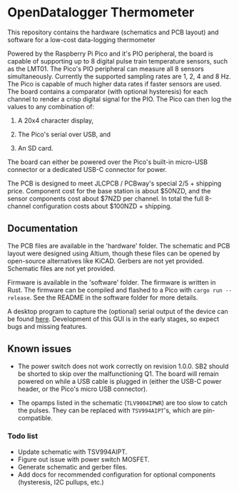 # OpenDatalogger Thermometer
This repository contains the hardware (schematics and PCB layout) and software for a low-cost data-logging thermometer

Powered by the Raspberry Pi Pico and it's PIO peripheral, the board is capable of supporting up to 8 digital pulse train temperature sensors, such as the LMT01. The Pico's PIO peripheral can measure all 8 sensors simultaneously. Currently the supported sampling rates are 1, 2, 4 and 8 Hz. The Pico is capable of much higher data rates if faster sensors are used.
The board contains a comparator (with optional hysteresis) for each channel to render a crisp digital signal for the PIO. The Pico can then log the values to any combination of:

1. A 20x4 character display,

2. The Pico's serial over USB, and

3. An SD card.

The board can either be powered over the Pico's built-in micro-USB connector or a dedicated USB-C connector for power.

The PCB is designed to meet JLCPCB / PCBway's special $2/$5 + shipping price. Component cost for the base station is about $50NZD, and the sensor components cost about $7NZD per channel. In total the full 8-channel configuration costs about $100NZD + shipping.

## Documentation

The PCB files are available in the 'hardware' folder. The schematic and PCB layout were designed using Altium, though these files can be opened by open-source alternatives like KiCAD.
Gerbers are not yet provided.
Schematic files are not yet provided.

Firmware is available in the 'software' folder. The firmware is written in Rust. The firmware can be compiled and flashed to a Pico with `cargo run --release`. See the README in the software folder for more details.

A desktop program to capture the (optional) serial output of the device can be found [here](https://github.com/JackDMatthews/datalogging_thermometer_gui). Development of this GUI is in the early stages, so expect bugs and missing features.

## Known issues

- The power switch does not work correctly on revision 1.0.0. SB2 should be shorted to skip over the malfunctioning Q1. 
The board will remain powered on while a USB cable is plugged in (either the USB-C power header, or the Pico's micro USB connector).

- The opamps listed in the schematic (`TLV9004IPWR`) are too slow to catch the pulses. They can be replaced with `TSV994AIPT`'s, which are pin-compatible.

### Todo list

- Update schematic with TSV994AIPT.
- Figure out issue with power switch MOSFET.
- Generate schematic and gerber files.
- Add docs for recommended configuration for optional components (hysteresis, I2C pullups, etc.)